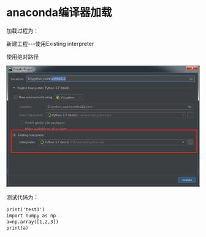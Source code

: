 # anaconda编译器加载 #

加载过程为：

新建工程---使用Existing interpreter

使用绝对路径

![pic2](pic2.png)

测试代码为：

    print('test1')
    import numpy as np
    a=np.array([1,2,3])
    print(a)

